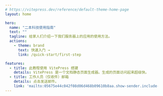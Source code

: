 ```yaml
---
# https://vitepress.dev/reference/default-theme-home-page
layout: home

hero:
  name: "二本科技使用指南"
  text: ""
  tagline: 给家人们介绍一下我们服务器上的应用的使用方法。
  actions:
    - theme: brand
      text: 快速入门 →
      link: /quick-start/first-step

features:
  - title: 此教程使用 VitePress 搭建
    details: VitePress 是一个文档静态页面生成器。生成的页面访问起来超级快。
  - title: 工作人员（仅收件）邮箱
    details: 点击发送邮件。
    link: 'mailto:05675e44c042f08d06d468b09610b8aa.show-sender.include-footer.include-quotes@streams.zulipchat.com'
---
```

